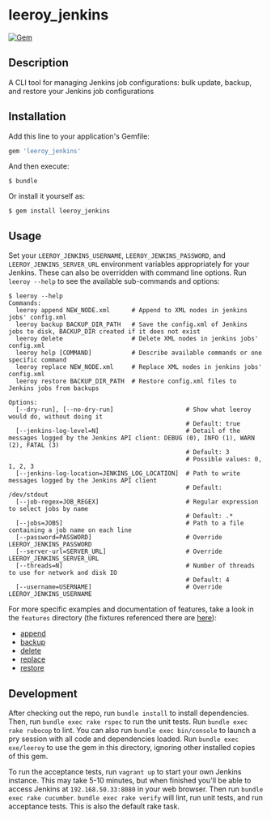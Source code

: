 # leeroy_jenkins

[![Gem](https://img.shields.io/gem/v/leeroy_jenkins.svg)](https://rubygems.org/gems/leeroy_jenkins)

## Description
A CLI tool for managing Jenkins job configurations: bulk update, backup, and restore your Jenkins job configurations

## Installation

Add this line to your application's Gemfile:

```ruby
gem 'leeroy_jenkins'
```

And then execute:

    $ bundle

Or install it yourself as:

    $ gem install leeroy_jenkins

## Usage

Set your `LEEROY_JENKINS_USERNAME`, `LEEROY_JENKINS_PASSWORD`, and `LEEROY_JENKINS_SERVER_URL` environment variables appropriately for your Jenkins. These can also be overridden with command line options. Run `leeroy --help` to see the available sub-commands and options:

    $ leeroy --help
    Commands:
      leeroy append NEW_NODE.xml      # Append to XML nodes in jenkins jobs' config.xml
      leeroy backup BACKUP_DIR_PATH   # Save the config.xml of Jenkins jobs to disk, BACKUP_DIR created if it does not exist
      leeroy delete                   # Delete XML nodes in jenkins jobs' config.xml
      leeroy help [COMMAND]           # Describe available commands or one specific command
      leeroy replace NEW_NODE.xml     # Replace XML nodes in jenkins jobs' config.xml
      leeroy restore BACKUP_DIR_PATH  # Restore config.xml files to Jenkins jobs from backups

    Options:
      [--dry-run], [--no-dry-run]                    # Show what leeroy would do, without doing it
                                                     # Default: true
      [--jenkins-log-level=N]                        # Detail of the messages logged by the Jenkins API client: DEBUG (0), INFO (1), WARN (2), FATAL (3)
                                                     # Default: 3
                                                     # Possible values: 0, 1, 2, 3
      [--jenkins-log-location=JENKINS_LOG_LOCATION]  # Path to write messages logged by the Jenkins API client
                                                     # Default: /dev/stdout
      [--job-regex=JOB_REGEX]                        # Regular expression to select jobs by name
                                                     # Default: .*
      [--jobs=JOBS]                                  # Path to a file containing a job name on each line
      [--password=PASSWORD]                          # Override LEEROY_JENKINS_PASSWORD
      [--server-url=SERVER_URL]                      # Override LEEROY_JENKINS_SERVER_URL
      [--threads=N]                                  # Number of threads to use for network and disk IO
                                                     # Default: 4
      [--username=USERNAME]                          # Override LEEROY_JENKINS_USERNAME

For more specific examples and documentation of features, take a look in the `features` directory (the fixtures referenced there are [here](https://github.com/Jellyvision/leeroy_jenkins/tree/master/features/fixtures)):

* [append](https://github.com/Jellyvision/leeroy_jenkins/blob/master/features/append.feature)
* [backup](https://github.com/Jellyvision/leeroy_jenkins/blob/master/features/backup.feature)
* [delete](https://github.com/Jellyvision/leeroy_jenkins/blob/master/features/delete.feature)
* [replace](https://github.com/Jellyvision/leeroy_jenkins/blob/master/features/replace.feature)
* [restore](https://github.com/Jellyvision/leeroy_jenkins/blob/master/features/restore.feature)

## Development

After checking out the repo, run `bundle install` to install dependencies. Then, run `bundle exec rake rspec` to run the unit tests. Run `bundle exec rake rubocop` to lint. You can also run `bundle exec bin/console` to launch a pry session with all code and dependencies loaded. Run `bundle exec exe/leeroy` to use the gem in this directory, ignoring other installed copies of this gem.

To run the acceptance tests, run `vagrant up` to start your own Jenkins instance. This may take 5-10 minutes, but when finished you'll be able to access Jenkins at `192.168.50.33:8080` in your web browser. Then run `bundle exec rake cucumber`. `bundle exec rake verify` will lint, run unit tests, and run acceptance tests. This is also the default rake task.
